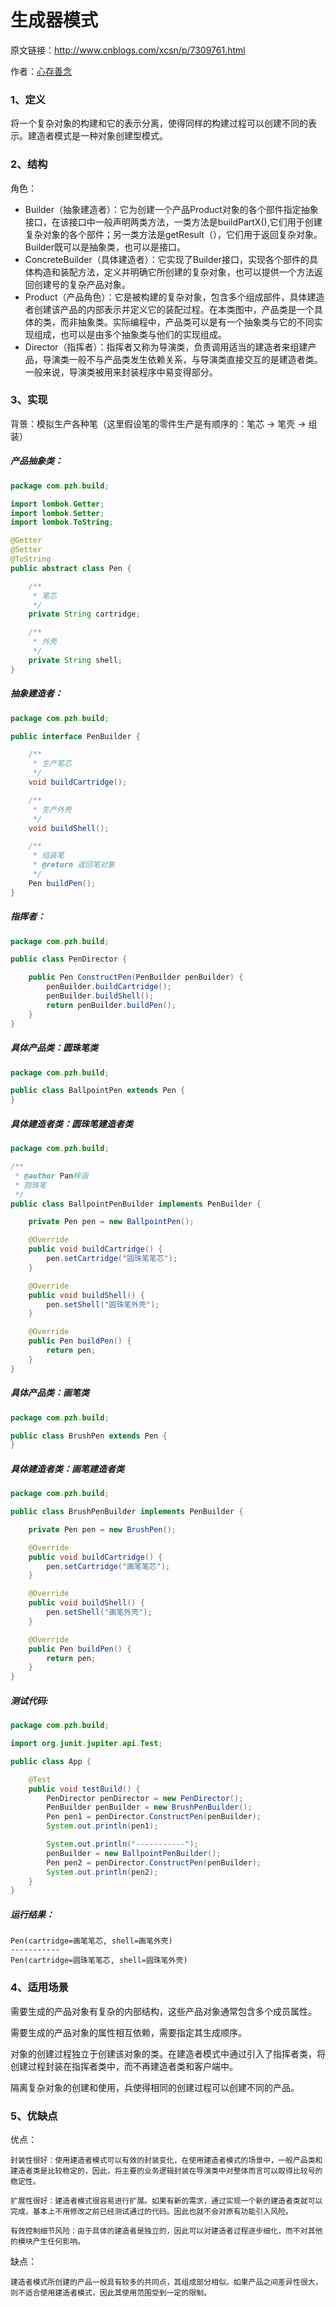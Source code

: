 # 生成器模式

原文链接：<http://www.cnblogs.com/xcsn/p/7309761.html>

作者：[心存善念](http://www.cnblogs.com/xcsn)

### 1、定义

将一个复杂对象的构建和它的表示分离，使得同样的构建过程可以创建不同的表示。建造者模式是一种对象创建型模式。

### 2、结构

角色：

* Builder（抽象建造者）：它为创建一个产品Product对象的各个部件指定抽象接口，在该接口中一般声明两类方法，一类方法是buildPartX(),它们用于创建复杂对象的各个部件；另一类方法是getResult（），它们用于返回复杂对象。Builder既可以是抽象类，也可以是接口。
* ConcreteBuilder（具体建造者）：它实现了Builder接口，实现各个部件的具体构造和装配方法，定义并明确它所创建的复杂对象，也可以提供一个方法返回创建号的复杂产品对象。
* Product（产品角色）：它是被构建的复杂对象，包含多个组成部件，具体建造者创建该产品的内部表示并定义它的装配过程。在本类图中，产品类是一个具体的类，而非抽象类。实际编程中，产品类可以是有一个抽象类与它的不同实现组成，也可以是由多个抽象类与他们的实现组成。
* Director（指挥者）：指挥者又称为导演类，负责调用适当的建造者来组建产品，导演类一般不与产品类发生依赖关系，与导演类直接交互的是建造者类。一般来说，导演类被用来封装程序中易变得部分。

### 3、实现

背景：模拟生产各种笔（这里假设笔的零件生产是有顺序的：笔芯 -> 笔壳 -> 组装）

##### 产品抽象类：

```JAVA
package com.pzh.build;

import lombok.Getter;
import lombok.Setter;
import lombok.ToString;

@Getter
@Setter
@ToString
public abstract class Pen {

    /**
     * 笔芯
     */
    private String cartridge;

    /**
     * 外壳
     */
    private String shell;
}
```

##### 抽象建造者：

```JAVA
package com.pzh.build;

public interface PenBuilder {

    /**
     * 生产笔芯
     */
    void buildCartridge();

    /**
     * 生产外壳
     */
    void buildShell();

    /**
     * 组装笔
     * @return 返回笔对象
     */
    Pen buildPen();
}
```

##### 指挥者：

```java
package com.pzh.build;

public class PenDirector {

    public Pen ConstructPen(PenBuilder penBuilder) {
        penBuilder.buildCartridge();
        penBuilder.buildShell();
        return penBuilder.buildPen();
    }
}
```

##### 具体产品类：圆珠笔类

```java
package com.pzh.build;

public class BallpointPen extends Pen {
}
```

##### 具体建造者类：圆珠笔建造者类

```java
package com.pzh.build;

/**
 * @author Pan梓涵
 * 圆珠笔
 */
public class BallpointPenBuilder implements PenBuilder {

    private Pen pen = new BallpointPen();

    @Override
    public void buildCartridge() {
        pen.setCartridge("圆珠笔笔芯");
    }

    @Override
    public void buildShell() {
        pen.setShell("圆珠笔外壳");
    }

    @Override
    public Pen buildPen() {
        return pen;
    }
}
```

##### 具体产品类：画笔类

```java
package com.pzh.build;

public class BrushPen extends Pen {
}
```

##### 具体建造者类：画笔建造者类

```java
package com.pzh.build;

public class BrushPenBuilder implements PenBuilder {

    private Pen pen = new BrushPen();

    @Override
    public void buildCartridge() {
        pen.setCartridge("画笔笔芯");
    }

    @Override
    public void buildShell() {
        pen.setShell("画笔外壳");
    }

    @Override
    public Pen buildPen() {
        return pen;
    }
}
```

##### 测试代码:

```java
package com.pzh.build;

import org.junit.jupiter.api.Test;

public class App {

    @Test
    public void testBuild() {
        PenDirector penDirector = new PenDirector();
        PenBuilder penBuilder = new BrushPenBuilder();
        Pen pen1 = penDirector.ConstructPen(penBuilder);
        System.out.println(pen1);

        System.out.println("-----------");
        penBuilder = new BallpointPenBuilder();
        Pen pen2 = penDirector.ConstructPen(penBuilder);
        System.out.println(pen2);
    }
}
```

##### 运行结果：

```
Pen(cartridge=画笔笔芯, shell=画笔外壳)
-----------
Pen(cartridge=圆珠笔笔芯, shell=圆珠笔外壳)
```

### 4、适用场景

需要生成的产品对象有复杂的内部结构，这些产品对象通常包含多个成员属性。

需要生成的产品对象的属性相互依赖，需要指定其生成顺序。

对象的创建过程独立于创建该对象的类。在建造者模式中通过引入了指挥者类，将创建过程封装在指挥者类中，而不再建造者类和客户端中。

隔离复杂对象的创建和使用，兵使得相同的创建过程可以创建不同的产品。

### 5、优缺点

优点：

	封装性很好：使用建造者模式可以有效的封装变化，在使用建造者模式的场景中，一般产品类和建造者类是比较稳定的，因此，将主要的业务逻辑封装在导演类中对整体而言可以取得比较号的稳定性。

	扩展性很好：建造者模式很容易进行扩展。如果有新的需求，通过实现一个新的建造者类就可以完成，基本上不用修改之前已经测试通过的代码。因此也就不会对原有功能引入风险。

	有效控制细节风险：由于具体的建造者是独立的，因此可以对建造者过程逐步细化，而不对其他的模块产生任何影响。

缺点：

	建造者模式所创建的产品一般具有较多的共同点，其组成部分相似。如果产品之间差异性很大，则不适合使用建造者模式，因此其使用范围受到一定的限制。